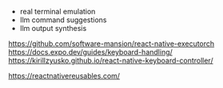 - real terminal emulation
- llm command suggestions
- llm output synthesis

https://github.com/software-mansion/react-native-executorch
https://docs.expo.dev/guides/keyboard-handling/
https://kirillzyusko.github.io/react-native-keyboard-controller/

https://reactnativereusables.com/

